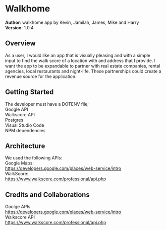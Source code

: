 # Walkhome
**Author**: walkhome app by Kevin, Jamilah, James, Mike and Harry<br/>
**Version**: 1.0.4<br/> 

## Overview
As a user, I would like an app that is visually pleasing and with a simple input to find the walk score of a location with and address that I provide. I want the app to be expandable to partner with real estate companies, rental agencies, local restaurants and night-life. These partnerships could create a revenue source for the application. 

## Getting Started
The developer must have a DOTENV file;<br/>
Google API<br/>
Walkscore API<br/>
Postgres<br/>
Visual Studio Code<br/>
NPM dependencies

## Architecture
We used the following APIs:<br/>
Google Maps:<br/>
https://developers.google.com/places/web-service/intro <br/>
WalkScore: <br/>
https://www.walkscore.com/professional/api.php <br/>

## Credits and Collaborations
Goolge APIs <br/>
https://developers.google.com/places/web-service/intro <br/>
Walkscore API <br/>
https://www.walkscore.com/professional/api.php <br/>
